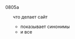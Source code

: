 0805a
<ul type="disc">что делает сайт
  <ul>
  <li>показывает синонимы
  <li>и все
 </ul>
 </ul>
  
